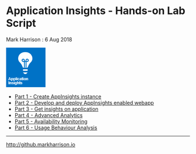 # Application Insights - Hands-on Lab Script

Mark Harrison : 6 Aug 2018

![](images/appinsights.png)

- [Part 1 - Create AppInsights instance](appinsights-1.md)
- [Part 2 - Develop and deploy AppInsights enabled webapp](appinsights-2.md)
- [Part 3 - Get insights on application](appinsights-3.md)
- [Part 4 - Advanced Analytics](appinsights-4.md)  
- [Part 5 - Availability Monitoring](appinsights-5.md)
- [Part 6 - Usage Behaviour Analysis](appinsights-6.md)

---
<http://github.markharrison.io>